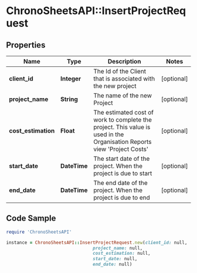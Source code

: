 # ChronoSheetsAPI::InsertProjectRequest

## Properties

Name | Type | Description | Notes
------------ | ------------- | ------------- | -------------
**client_id** | **Integer** | The Id of the Client that is associated with the new project | [optional] 
**project_name** | **String** | The name of the new Project | [optional] 
**cost_estimation** | **Float** | The estimated cost of work to complete the project.  This value is used in the Organisation Reports view &#39;Project Costs&#39; | [optional] 
**start_date** | **DateTime** | The start date of the project.  When the project is due to start | [optional] 
**end_date** | **DateTime** | The end date of the project.  When the project is due to end | [optional] 

## Code Sample

```ruby
require 'ChronoSheetsAPI'

instance = ChronoSheetsAPI::InsertProjectRequest.new(client_id: null,
                                 project_name: null,
                                 cost_estimation: null,
                                 start_date: null,
                                 end_date: null)
```


